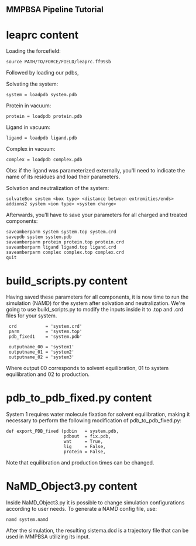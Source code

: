## MMPBSA Pipeline Tutorial


# leaprc content 

Loading the forcefield: 

```source PATH/TO/FORCE/FIELD/leaprc.ff99sb```

Followed by loading our pdbs,

Solvating the system: 

```system = loadpdb system.pdb```

Protein in vacuum: 

```protein = loadpdb protein.pdb```

Ligand in vacuum: 

```ligand = loadpdb ligand.pdb```

Complex in vacuum: 

```complex = loadpdb complex.pdb```

Obs: if the ligand was parameterized externally, you'll need to indicate the name of its residues and load their parameters. 

Solvation and neutralization of the system:

```
solvateBox system <box type> <distance between extremities/ends>
addions2 system <ion type> <system charge>
```

Afterwards, you'll have to save your parameters for all charged and treated components:

```
saveamberparm system system.top system.crd
savepdb system system.pdb
saveamberparm protein protein.top protein.crd
saveamberparm ligand ligand.top ligand.crd
saveamberparm complex complex.top complex.crd
quit
```

# build_scripts.py content

Having saved these parameters for all components, it is now time to run the simulation (NAMD) for the system after solvation and neutralization. We're going to use build_scripts.py to modify the inputs inside it to .top and .crd files for your system.

```
 crd           = 'system.crd'  
 parm          = 'system.top'
 pdb_fixed1    = 'system.pdb'
```


```
 outputname_00 = 'system1'
 outputname_01 = 'system2'
 outputname_02 = 'system3'
```

Where output 00 corresponds to solvent equilibration, 01 to system equilibration and 02 to production.

# pdb_to_pdb_fixed.py content

System 1 requires water molecule fixation for solvent equilibration, making it necessary to perform the following modification of pdb_to_pdb_fixed.py:

```
def export_PDB_fixed (pdbin   = system.pdb,
                      pdbout  = fix.pdb,
                      wat     = True,
                      lig     = False,
                      protein = False,
```

Note that equilibration and production times can be changed.

# NaMD_Object3.py content

Inside NaMD_Object3.py it is possible to change simulation configurations according to user needs. To generate a NAMD config file, use:

```
namd system.namd
```

After the simulation, the resulting sistema.dcd is a trajectory file that can be used in MMPBSA utilizing its input. 
